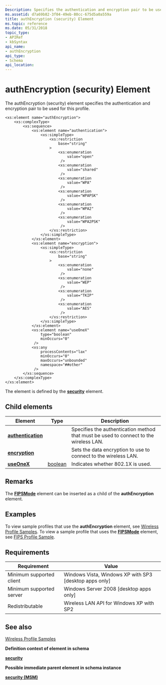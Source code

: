```yaml
---
Description: Specifies the authentication and encryption pair to be used for this profile.
ms.assetid: d7a69b82-3f04-49eb-80cc-675d5a0a559a
title: authEncryption (security) Element
ms.topic: reference
ms.date: 05/31/2018
topic_type: 
- APIRef
- kbSyntax
api_name: 
- authEncryption
api_type: 
- Schema
api_location: 
---
```


# authEncryption (security) Element

The authEncryption (security) element specifies the authentication and encryption pair to be used for this profile.

``` syntax
<xs:element name="authEncryption">
    <xs:complexType>
        <xs:sequence>
            <xs:element name="authentication">
                <xs:simpleType>
                    <xs:restriction
                        base="string"
                    >
                        <xs:enumeration
                            value="open"
                         />
                        <xs:enumeration
                            value="shared"
                         />
                        <xs:enumeration
                            value="WPA"
                         />
                        <xs:enumeration
                            value="WPAPSK"
                         />
                        <xs:enumeration
                            value="WPA2"
                         />
                        <xs:enumeration
                            value="WPA2PSK"
                         />
                    </xs:restriction>
                </xs:simpleType>
            </xs:element>
            <xs:element name="encryption">
                <xs:simpleType>
                    <xs:restriction
                        base="string"
                    >
                        <xs:enumeration
                            value="none"
                         />
                        <xs:enumeration
                            value="WEP"
                         />
                        <xs:enumeration
                            value="TKIP"
                         />
                        <xs:enumeration
                            value="AES"
                         />
                    </xs:restriction>
                </xs:simpleType>
            </xs:element>
            <xs:element name="useOneX"
                type="boolean"
                minOccurs="0"
             />
            <xs:any
                processContents="lax"
                minOccurs="0"
                maxOccurs="unbounded"
                namespace="##other"
             />
        </xs:sequence>
    </xs:complexType>
</xs:element>
```

The element is defined by the [**security**](wlan-profileschema-security-msm-element.md) element.

## Child elements



| Element                                                                            | Type                                                              | Description                                                                                      |
|------------------------------------------------------------------------------------|-------------------------------------------------------------------|--------------------------------------------------------------------------------------------------|
| [**authentication**](wlan-profileschema-authentication-authencryption-element.md) |                                                                   | Specifies the authentication method that must be used to connect to the wireless LAN.<br/> |
| [**encryption**](wlan-profileschema-encryption-authencryption-element.md)         |                                                                   | Sets the data encryption to use to connect to the wireless LAN.<br/>                       |
| [**useOneX**](wlan-profileschema-useonex-authencryption-element.md)               | [boolean](/dotnet/api/system.boolean) | Indicates whether 802.1X is used.<br/>                                                     |



## Remarks

The [**FIPSMode**](wlan-profileschema-fipsmode-authencryption-element.md) element can be inserted as a child of the **authEncryption** element.

## Examples

To view sample profiles that use the **authEncryption** element, see [Wireless Profile Samples](wireless-profile-samples.md). To view a sample profile that uses the [**FIPSMode**](wlan-profileschema-fipsmode-authencryption-element.md) element, see [FIPS Profile Sample](fips-profile-sample.md).

## Requirements



| Requirement | Value |
|-------------------------------------|---------------------------------------------------------------------|
| Minimum supported client<br/> | Windows Vista, Windows XP with SP3 \[desktop apps only\]<br/> |
| Minimum supported server<br/> | Windows Server 2008 \[desktop apps only\]<br/>                |
| Redistributable<br/>          | Wireless LAN API for Windows XP with SP2<br/>                 |



## See also

<dl> <dt>

[Wireless Profile Samples](wireless-profile-samples.md)
</dt> <dt>

**Definition context of element in schema**
</dt> <dt>

[**security**](wlan-profileschema-security-msm-element.md)
</dt> <dt>

**Possible immediate parent element in schema instance**
</dt> <dt>

[**security (MSM)**](wlan-profileschema-security-msm-element.md)
</dt> </dl>

 

 
